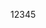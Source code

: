 12345

<!---
flaaaaaking/flaaaaaking is a ✨ special ✨ repository because its `README.md` (this file) appears on your GitHub profile.
You can click the Preview link to take a look at your changes.
--->
